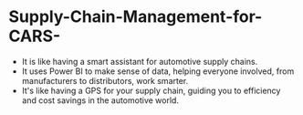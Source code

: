 # Supply-Chain-Management-for-CARS-

- It is like having a smart assistant for automotive supply chains. 
- It uses Power BI to make sense of data, helping everyone involved, from manufacturers to distributors, work smarter. 
- It's like having a GPS for your supply chain, guiding you to efficiency and cost savings in the automotive world.
